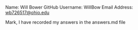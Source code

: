 Name: Will Bower
GitHub Username: WillBow
Email Address: wb726517@ohio.edu

Mark, I have recorded my answers in the answers.md file